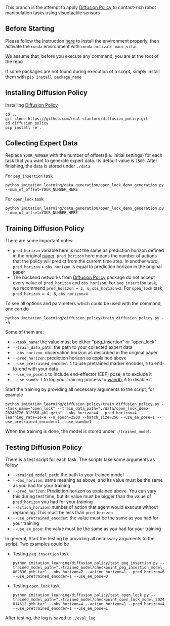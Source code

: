 This branch is the attempt to apply [Diffusion Policy](https://github.com/real-stanford/diffusion_policy) to contact-rich robot manipulation tasks using visuotactile sensors

## Before Starting
Please follow the instruction [here](../README.md) to install the environment properly, then activate the `conda` environment with `conda activate mani_vitac`

We assume that, before you execute any command, you are at the root of the repo

If some packages are not found during execution of a script, simply install them with `pip install package_name`

## Installing Diffusion Policy
Installing [Diffusion Policy](https://github.com/real-stanford/diffusion_policy)
```
cd ..
git clone https://github.com/real-stanford/diffusion_policy.git
cd diffusion_policy
pip install -e .
```

## Collecting Expert Data
Replace `YOUR_NUMBER` with the number of offsets(i.e. initial settings) for each task that you want to generate expert data. Its default value is `1500`. After finishing, the data is stored under `./data`

For `peg_insertion` task
```
python imitation_learning/data_generation/open_lock_demo_generation.py --num_of_offset=YOUR_NUMBER_HERE
```
For `open_lock` task
```
python imitation_learning/data_generation/open_lock_demo_generation.py --num_of_offset=YOUR_NUMBER_HERE
```

## Training Diffusion Policy
There are some important notes:
- `pred_horizon` variable here is not the same as prediction horizon defined in the original [paper](https://diffusion-policy.cs.columbia.edu/#paper). `pred_horizon` here means the number of actions that the policy will predict from the current time step. In another word, `pred_horizon` + `obs_horizon` is equal to prediction horizon in the original paper
- The backend networks from [Diffusion Policy](https://github.com/real-stanford/diffusion_policy) package do not accept every value of `pred_horizon` and `obs_horizon`. For `peg_insertion` task, we recommend `pred_horizon = 2, 6`, `obs_horizon=2`. For `open_lock` task, `pred_horizon = 4, 8`, `obs_horizon=4`

To see all options and parameters which could be used with the command, one can do
```
python imitation_learning/diffusion_policy/train_diffusion_policy.py --h
```
Some of them are:
- `--task_name`: the value must be either "peg_insertion" or "open_lock"
- `--train_data_path`: the path to your collected expert data
- `--obs_horizon`: observation horizon as described in the original paper
- `--pred_horizon`: prediction horizon as explained above
- `--use_pretrained_encoder`: `1` to use pretrained marker encoder, `0` to end-to-end with your data
- `--use_ee_pose`: `1` to include end-effector (EEF) pose, `0` to exclude it
- `--use_wandb`: `1` to log your training process to [wandb](https://wandb.ai), `0` to disable it

Start the training by providing all necessary arguments to the script, for example
```
python imitation_learning/diffusion_policy/train_diffusion_policy.py --task_name="open_lock" --train_data_path="./data/open_lock_demo-20240726-012658.pkl.gzip" --obs_horizon=4 --pred_horizon=4 --learning_rate=1e-4 --n_epoch=2500 --batch_size=256 --use_ee_pose=1 --use_pretrained_encoder=1 --use_wandb=1 
```
When the training is done, the model  is stored under `./trained_model`.

## Testing Diffusion Policy
There is a test script for each task. The scripts take some arguments as follow
- `--trained_model_path`: the path to your trained model
- `--obs_horizon`: same meaning as above, and its value must be the same as you had for your training
- `--pred_horizon`: Prediction horizon as explained above. You can vary this during test time, but its value must be bigger than the value of `pred_horizon` you had for your training
- `--action_horizon`: number of action that agent would execute without replanning. This must be less than `pred_horizon`
- `--use_pretrained_encoder`: the value must be the same as you had for your training
- `--use_ee_pose`: the value must be the same as you had for your training

In general, Start the testing by providing all necessary arguments to the script. Two examples could be
- Testing `peg_insertion` task
    ```
    python imitation_learning/diffusion_policy/test_peg_insertion.py --trained_model_path="./trained_model/checkpoint_peg_insertion_model_20240731-002836.pth.tar" --obs_horizon=2 --action_horizon=1 --pred_horizon=6 --use_pretrained_encoder=1 --use_ee_pose=0
    ```

- Testing `open_lock` task
    ```
    python imitation_learning/diffusion_policy/test_open_lock.py --trained_model_path="./trained_model/checkpoint_open_lock_model_20240731-014612.pth.tar" --obs_horizon=4 --action_horizon=1 --pred_horizon=4 --use_pretrained_encoder=1 --use_ee_pose=1
    ```
After testing, the log is saved to `./eval_log`